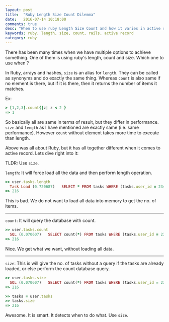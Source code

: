 ```yaml
---
layout: post
title:  "Ruby Length Size Count Dilemma"
date:   2016-07-14 10:18:00
comments: true
desc: "When to use ruby Length Size Count and how it varies in active record"
keywords: ruby, length, size, count, rails, active record
category: ruby
---
```


There has been many times when we have multiple options to achieve something. One of them is using ruby's length, count and size. Which one to use when ? 

In Ruby, arrays and hashes, `size` is an alias for `length`. They can be called as synonyms and do exactly the same thing. Whereas `count` is also same if no element is there, but if it is there, then it returns the number of items it matches.

Ex: 

```ruby
> [1,2,3].count{|z| z < 2 }
=> 1
```
So basically all are same in terms of result, but they differ in performance. 
`size` and `length` as I have mentioned are exactly same (i.e. same performance). However `count` without element takes more time to execute than length. 

Above was all about Ruby, but it has all together  different when it comes to active record. Lets dive right into it:

TLDR: Use `size`.

`length`: It will force load all the data and then perform length operation. 

```ruby
>> user.tasks.length
  Task Load (0.720687)   SELECT * FROM tasks WHERE (tasks.user_id = 2343) 
=> 216
```
This is bad. We do not want to load all data into memory to get the no. of items.

---

`count`: It will query the database with count.

```ruby
>> user.tasks.count
  SQL (0.070607)   SELECT count(*) FROM tasks WHERE (tasks.user_id = 2343) 
=> 216
```
Nice. We get what we want, without loading all data.

---

`size`: This is will give the no. of tasks without a query if the tasks are already loaded, or else perform the count database query.

```ruby
>> user.tasks.size
  SQL (0.070607)   SELECT count(*) FROM tasks WHERE (tasks.user_id = 2343) 
=> 216

>> tasks = user.tasks
>> tasks.size
=> 216
```
Awesome. It is smart. It detects when to do what. Use `size`.

